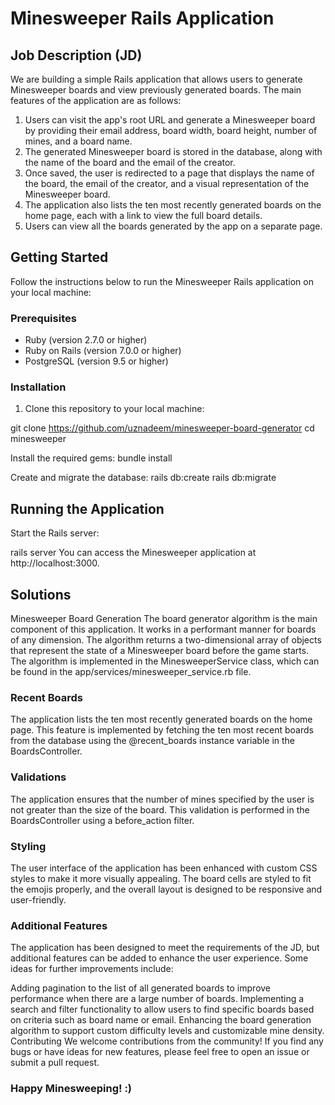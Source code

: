 # Minesweeper Rails Application


## Job Description (JD)

We are building a simple Rails application that allows users to generate Minesweeper boards and view previously generated boards. The main features of the application are as follows:

1. Users can visit the app's root URL and generate a Minesweeper board by providing their email address, board width, board height, number of mines, and a board name.
2. The generated Minesweeper board is stored in the database, along with the name of the board and the email of the creator.
3. Once saved, the user is redirected to a page that displays the name of the board, the email of the creator, and a visual representation of the Minesweeper board.
4. The application also lists the ten most recently generated boards on the home page, each with a link to view the full board details.
5. Users can view all the boards generated by the app on a separate page.

## Getting Started

Follow the instructions below to run the Minesweeper Rails application on your local machine:

### Prerequisites

- Ruby (version 2.7.0 or higher)
- Ruby on Rails (version 7.0.0 or higher)
- PostgreSQL (version 9.5 or higher)

### Installation

1. Clone this repository to your local machine:

git clone https://github.com/uznadeem/minesweeper-board-generator
cd minesweeper

Install the required gems:
bundle install

Create and migrate the database:
rails db:create
rails db:migrate

## Running the Application

Start the Rails server:

rails server
You can access the Minesweeper application at http://localhost:3000.

## Solutions
Minesweeper Board Generation
The board generator algorithm is the main component of this application. It works in a performant manner for boards of any dimension. The algorithm returns a two-dimensional array of objects that represent the state of a Minesweeper board before the game starts. The algorithm is implemented in the MinesweeperService class, which can be found in the app/services/minesweeper_service.rb file.

### Recent Boards
The application lists the ten most recently generated boards on the home page. This feature is implemented by fetching the ten most recent boards from the database using the @recent_boards instance variable in the BoardsController.

### Validations
The application ensures that the number of mines specified by the user is not greater than the size of the board. This validation is performed in the BoardsController using a before_action filter.

### Styling
The user interface of the application has been enhanced with custom CSS styles to make it more visually appealing. The board cells are styled to fit the emojis properly, and the overall layout is designed to be responsive and user-friendly.

### Additional Features
The application has been designed to meet the requirements of the JD, but additional features can be added to enhance the user experience. Some ideas for further improvements include:

Adding pagination to the list of all generated boards to improve performance when there are a large number of boards.
Implementing a search and filter functionality to allow users to find specific boards based on criteria such as board name or email.
Enhancing the board generation algorithm to support custom difficulty levels and customizable mine density.
Contributing
We welcome contributions from the community! If you find any bugs or have ideas for new features, please feel free to open an issue or submit a pull request.

### Happy Minesweeping! :)